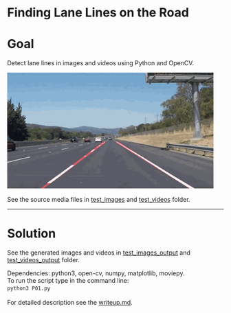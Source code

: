 # **Finding Lane Lines on the Road** 
# Goal
Detect lane lines in images and videos using Python and OpenCV. 

![Lane Finding](doc/P01.gif)

See the source media files in [test_images](test_images) and [test_videos](test_videos) folder.

---
# Solution
See the generated images and videos in [test_images_output](test_images_output) and [test_videos_output](test_videos_output) folder.

Dependencies: python3, open-cv, numpy, matplotlib, moviepy.<BR>
To run the script type in the command line:<BR>
    ```
    python3 P01.py
    ```
<BR><BR>
For detailed description see the [writeup.md](writeup.md).


